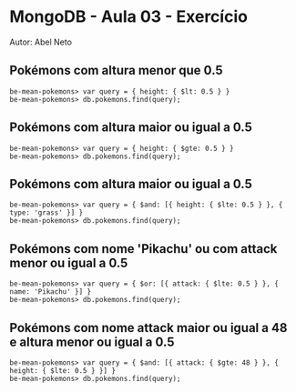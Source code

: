 # MongoDB - Aula 03 - Exercício
Autor: Abel Neto

## Pokémons com altura menor que 0.5

```
be-mean-pokemons> var query = { height: { $lt: 0.5 } }
be-mean-pokemons> db.pokemons.find(query);
```

## Pokémons com altura maior ou igual a 0.5

```
be-mean-pokemons> var query = { height: { $gte: 0.5 } }
be-mean-pokemons> db.pokemons.find(query);
```

## Pokémons com altura maior ou igual a 0.5

```
be-mean-pokemons> var query = { $and: [{ height: { $lte: 0.5 } }, { type: 'grass' }] }
be-mean-pokemons> db.pokemons.find(query);
```

## Pokémons com nome 'Pikachu' ou com attack menor ou igual a 0.5

```
be-mean-pokemons> var query = { $or: [{ attack: { $lte: 0.5 } }, { name: 'Pikachu' }] }
be-mean-pokemons> db.pokemons.find(query);
```

## Pokémons com nome attack maior ou igual a 48 e altura menor ou igual a 0.5

```
be-mean-pokemons> var query = { $and: [{ attack: { $gte: 48 } }, { height: { $lte: 0.5 } }] }
be-mean-pokemons> db.pokemons.find(query);
```
